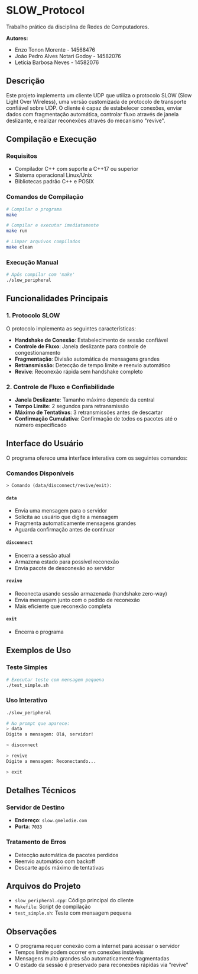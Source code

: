 # SLOW_Protocol

Trabalho prático da disciplina de Redes de Computadores.

**Autores:**
- Enzo Tonon Morente - 14568476 
- João Pedro Alves Notari Godoy - 14582076
- Letícia Barbosa Neves - 14582076

## Descrição

Este projeto implementa um cliente UDP que utiliza o protocolo SLOW (Slow Light Over Wireless), uma versão customizada de protocolo de transporte confiável sobre UDP. O cliente é capaz de estabelecer conexões, enviar dados com fragmentação automática, controlar fluxo através de janela deslizante, e realizar reconexões através do mecanismo "revive".

## Compilação e Execução

### Requisitos

- Compilador C++ com suporte a C++17 ou superior
- Sistema operacional Linux/Unix
- Bibliotecas padrão C++ e POSIX

### Comandos de Compilação

```bash
# Compilar o programa
make

# Compilar e executar imediatamente
make run

# Limpar arquivos compilados
make clean
```

### Execução Manual

```bash
# Após compilar com 'make'
./slow_peripheral
```

## Funcionalidades Principais

### 1. Protocolo SLOW

O protocolo implementa as seguintes características:

- **Handshake de Conexão**: Estabelecimento de sessão confiável
- **Controle de Fluxo**: Janela deslizante para controle de congestionamento
- **Fragmentação**: Divisão automática de mensagens grandes
- **Retransmissão**: Detecção de tempo limite e reenvio automático
- **Revive**: Reconexão rápida sem handshake completo

### 2. Controle de Fluxo e Confiabilidade

- **Janela Deslizante**: Tamanho máximo depende da central
- **Tempo Limite**: 2 segundos para retransmissão
- **Máximo de Tentativas**: 3 retransmissões antes de descartar
- **Confirmação Cumulativa**: Confirmação de todos os pacotes até o número especificado

## Interface do Usuário

O programa oferece uma interface interativa com os seguintes comandos:

### Comandos Disponíveis

```
> Comando (data/disconnect/revive/exit):
```

#### `data`
- Envia uma mensagem para o servidor
- Solicita ao usuário que digite a mensagem
- Fragmenta automaticamente mensagens grandes
- Aguarda confirmação antes de continuar

#### `disconnect`
- Encerra a sessão atual
- Armazena estado para possível reconexão
- Envia pacote de desconexão ao servidor

#### `revive`
- Reconecta usando sessão armazenada (handshake zero-way)
- Envia mensagem junto com o pedido de reconexão
- Mais eficiente que reconexão completa

#### `exit`
- Encerra o programa

## Exemplos de Uso

### Teste Simples

```bash
# Executar teste com mensagem pequena
./test_simple.sh
```

### Uso Interativo

```bash
./slow_peripheral

# No prompt que aparece:
> data
Digite a mensagem: Olá, servidor!

> disconnect

> revive
Digite a mensagem: Reconectando...

> exit
```

## Detalhes Técnicos

### Servidor de Destino

- **Endereço**: `slow.gmelodie.com`
- **Porta**: `7033`

### Tratamento de Erros

- Detecção automática de pacotes perdidos
- Reenvio automático com backoff
- Descarte após máximo de tentativas

## Arquivos do Projeto

- `slow_peripheral.cpp`: Código principal do cliente
- `Makefile`: Script de compilação
- `test_simple.sh`: Teste com mensagem pequena

## Observações

- O programa requer conexão com a internet para acessar o servidor
- Tempos limite podem ocorrer em conexões instáveis
- Mensagens muito grandes são automaticamente fragmentadas
- O estado da sessão é preservado para reconexões rápidas via "revive"
